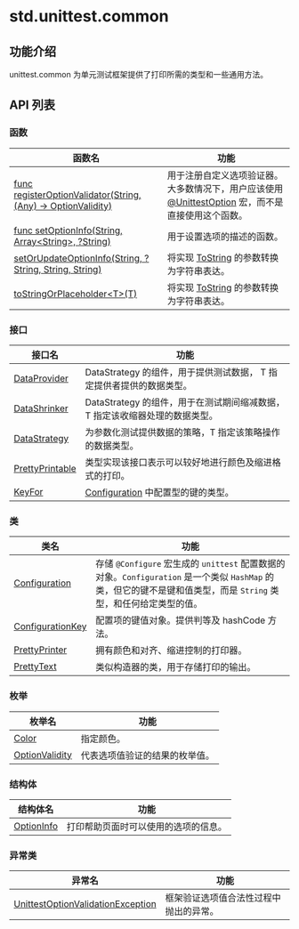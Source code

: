 
# std.unittest.common

## 功能介绍

unittest.common 为单元测试框架提供了打印所需的类型和一些通用方法。

## API 列表

### 函数

函数名| 功能  
---|---  
[func registerOptionValidator\(String, \(Any\) -> OptionValidity\)](https://docs.cangjie-lang.cn/docs/1.0.1/libs/std/unittest_common/unittest_common_package_api/unittest_common_package_functions.html#func-registeroptionvalidatorstring-any---optionvalidity)| 用于注册自定义选项验证器。大多数情况下，用户应该使用 [@UnittestOption](https://docs.cangjie-lang.cn/docs/1.0.1/libs/std/unittest_testmacro/unittest_testmacro_package_api/unittest_testmacro_package_macros.html#UnittestOption-%E5%AE%8F) 宏，而不是直接使用这个函数。  
[func setOptionInfo\(String, Array\<String\>, ?String\)](https://docs.cangjie-lang.cn/docs/1.0.1/libs/std/unittest_common/unittest_common_package_api/unittest_common_package_functions.html#func-setoptioninfostring-arraystring-string)| 用于设置选项的描述的函数。  
[setOrUpdateOptionInfo\(String, ?String, String, String\)](https://docs.cangjie-lang.cn/docs/1.0.1/libs/std/unittest_common/unittest_common_package_api/unittest_common_package_functions.html#func-setorupdateoptioninfostring-string-string-string)| 将实现 [ToString](https://docs.cangjie-lang.cn/docs/1.0.1/libs/std/core/core_package_api/core_package_interfaces.html#interface-tostring) 的参数转换为字符串表达。  
[toStringOrPlaceholder\<T\>\(T\)](https://docs.cangjie-lang.cn/docs/1.0.1/libs/std/unittest_common/unittest_common_package_api/unittest_common_package_functions.html#func-tostringorplaceholdertt)| 将实现 [ToString](https://docs.cangjie-lang.cn/docs/1.0.1/libs/std/core/core_package_api/core_package_interfaces.html#interface-tostring) 的参数转换为字符串表达。  
  
### 接口

接口名| 功能  
---|---  
[DataProvider](https://docs.cangjie-lang.cn/docs/1.0.1/libs/std/unittest_common/unittest_common_package_api/unittest_common_package_interfaces.html#interface-dataprovider)| DataStrategy 的组件，用于提供测试数据， T 指定提供者提供的数据类型。  
[DataShrinker](https://docs.cangjie-lang.cn/docs/1.0.1/libs/std/unittest_common/unittest_common_package_api/unittest_common_package_interfaces.html#interface-datashrinkert)| DataStrategy 的组件，用于在测试期间缩减数据，T 指定该收缩器处理的数据类型。  
[DataStrategy](https://docs.cangjie-lang.cn/docs/1.0.1/libs/std/unittest_common/unittest_common_package_api/unittest_common_package_interfaces.html#interface-datastrategy)| 为参数化测试提供数据的策略，T 指定该策略操作的数据类型。  
[PrettyPrintable](https://docs.cangjie-lang.cn/docs/1.0.1/libs/std/unittest_common/unittest_common_package_api/unittest_common_package_interfaces.html#interface-prettyprintable)| 类型实现该接口表示可以较好地进行颜色及缩进格式的打印。  
[KeyFor](https://docs.cangjie-lang.cn/docs/1.0.1/libs/std/unittest_common/unittest_common_package_api/unittest_common_package_interfaces.html#interface-keyfor)| [Configuration](https://docs.cangjie-lang.cn/docs/1.0.1/libs/std/unittest_common/unittest_common_package_api/unittest_common_package_classes.html#class-configuration) 中配置型的键的类型。  
  
### 类

类名| 功能  
---|---  
[Configuration](https://docs.cangjie-lang.cn/docs/1.0.1/libs/std/unittest_common/unittest_common_package_api/unittest_common_package_classes.html#class-configuration)| 存储 `@Configure` 宏生成的 `unittest` 配置数据的对象。`Configuration` 是一个类似 `HashMap` 的类，但它的键不是键和值类型，而是 `String` 类型，和任何给定类型的值。  
[ConfigurationKey](https://docs.cangjie-lang.cn/docs/1.0.1/libs/std/unittest_common/unittest_common_package_api/unittest_common_package_classes.html#class-configurationkey)| 配置项的键值对象。提供判等及 hashCode 方法。  
[PrettyPrinter](https://docs.cangjie-lang.cn/docs/1.0.1/libs/std/unittest_common/unittest_common_package_api/unittest_common_package_classes.html#class-prettyprinter)| 拥有颜色和对齐、缩进控制的打印器。  
[PrettyText](https://docs.cangjie-lang.cn/docs/1.0.1/libs/std/unittest_common/unittest_common_package_api/unittest_common_package_classes.html#class-prettytext)| 类似构造器的类，用于存储打印的输出。  
  
### 枚举

枚举名| 功能  
---|---  
[Color](https://docs.cangjie-lang.cn/docs/1.0.1/libs/std/unittest_common/unittest_common_package_api/unittest_common_package_enums.html#enum-color)| 指定颜色。  
[OptionValidity](https://docs.cangjie-lang.cn/docs/1.0.1/libs/std/unittest_common/unittest_common_package_api/unittest_common_package_enums.html#enum-optionvalidity)| 代表选项值验证的结果的枚举值。  
  
### 结构体

结构体名| 功能  
---|---  
[OptionInfo](https://docs.cangjie-lang.cn/docs/1.0.1/libs/std/unittest_common/unittest_common_package_api/unittest_common_package_structs.html#struct-optioninfo)| 打印帮助页面时可以使用的选项的信息。  
  
### 异常类

异常名| 功能  
---|---  
[UnittestOptionValidationException](https://docs.cangjie-lang.cn/docs/1.0.1/libs/std/unittest_common/unittest_common_package_api/unittest_common_package_exceptions.html#class-unittestoptionvalidationexception)| 框架验证选项值合法性过程中抛出的异常。